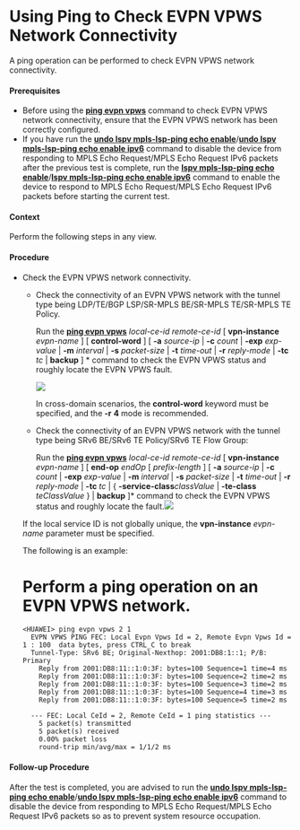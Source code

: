 Using Ping to Check EVPN VPWS Network Connectivity
==================================================

A ping operation can be performed to check EVPN VPWS network connectivity.

#### Prerequisites

* Before using the [**ping evpn vpws**](cmdqueryname=ping+evpn+vpws) command to check EVPN VPWS network connectivity, ensure that the EVPN VPWS network has been correctly configured.
* If you have run the [**undo lspv mpls-lsp-ping echo enable**](cmdqueryname=undo+lspv+mpls-lsp-ping+echo+enable)/[**undo lspv mpls-lsp-ping echo enable ipv6**](cmdqueryname=undo+lspv+mpls-lsp-ping+echo+enable+ipv6) command to disable the device from responding to MPLS Echo Request/MPLS Echo Request IPv6 packets after the previous test is complete, run the [**lspv mpls-lsp-ping echo enable**](cmdqueryname=lspv+mpls-lsp-ping+echo+enable)/[**lspv mpls-lsp-ping echo enable ipv6**](cmdqueryname=lspv+mpls-lsp-ping+echo+enable+ipv6) command to enable the device to respond to MPLS Echo Request/MPLS Echo Request IPv6 packets before starting the current test.

#### Context

Perform the following steps in any view.


#### Procedure

* Check the EVPN VPWS network connectivity.
  
  
  + Check the connectivity of an EVPN VPWS network with the tunnel type being LDP/TE/BGP LSP/SR-MPLS BE/SR-MPLS TE/SR-MPLS TE Policy.
    
    Run the [**ping evpn vpws**](cmdqueryname=ping+evpn+vpws) *local-ce-id* *remote-ce-id* [ **vpn-instance** *evpn-name* ] [ **control-word** ] [ **-a** *source-ip* | **-c** *count* | **-exp** *exp-value* | **-m** *interval* | **-s** *packet-size* | **-t** *time-out* | **-r** *reply-mode* | **-tc** *tc* | **backup** ] \* command to check the EVPN VPWS status and roughly locate the EVPN VPWS fault.
    
    ![](../../../../public_sys-resources/note_3.0-en-us.png) 
    
    In cross-domain scenarios, the **control-word** keyword must be specified, and the **-r** **4** mode is recommended.
  + Check the connectivity of an EVPN VPWS network with the tunnel type being SRv6 BE/SRv6 TE Policy/SRv6 TE Flow Group:
    
    Run the [**ping evpn vpws**](cmdqueryname=ping+evpn+vpws) *local-ce-id* *remote-ce-id* [ **vpn-instance** *evpn-name* ] [ **end-op** *endOp* [ *prefix-length* ] [ **-a** *source-ip* | **-c** *count* | **-exp** *exp-value* | **-m** *interval* | **-s** *packet-size* | **-t** *time-out* | **-r** *reply-mode* | **-tc** *tc* | { **-service-class***classValue* | **-te-class** *teClassValue* } | **backup** ]\* command to check the EVPN VPWS status and roughly locate the fault.![](../../../../public_sys-resources/note_3.0-en-us.png) 
  
  If the local service ID is not globally unique, the **vpn-instance** *evpn-name* parameter must be specified.
  
  The following is an example:
  
  # Perform a ping operation on an EVPN VPWS network.
  ```
  <HUAWEI> ping evpn vpws 2 1 
    EVPN VPWS PING FEC: Local Evpn Vpws Id = 2, Remote Evpn Vpws Id = 1 : 100  data bytes, press CTRL_C to break
    Tunnel-Type: SRv6 BE; Original-Nexthop: 2001:DB8:1::1; P/B: Primary
      Reply from 2001:DB8:11::1:0:3F: bytes=100 Sequence=1 time=4 ms
      Reply from 2001:DB8:11::1:0:3F: bytes=100 Sequence=2 time=2 ms
      Reply from 2001:DB8:11::1:0:3F: bytes=100 Sequence=3 time=2 ms
      Reply from 2001:DB8:11::1:0:3F: bytes=100 Sequence=4 time=3 ms
      Reply from 2001:DB8:11::1:0:3F: bytes=100 Sequence=5 time=2 ms
  
    --- FEC: Local CeId = 2, Remote CeId = 1 ping statistics ---
      5 packet(s) transmitted
      5 packet(s) received
      0.00% packet loss
      round-trip min/avg/max = 1/1/2 ms
  ```

#### Follow-up Procedure

After the test is completed, you are advised to run the [**undo lspv mpls-lsp-ping echo enable**](cmdqueryname=undo+lspv+mpls-lsp-ping+echo+enable)/[**undo lspv mpls-lsp-ping echo enable ipv6**](cmdqueryname=undo+lspv+mpls-lsp-ping+echo+enable+ipv6) command to disable the device from responding to MPLS Echo Request/MPLS Echo Request IPv6 packets so as to prevent system resource occupation.